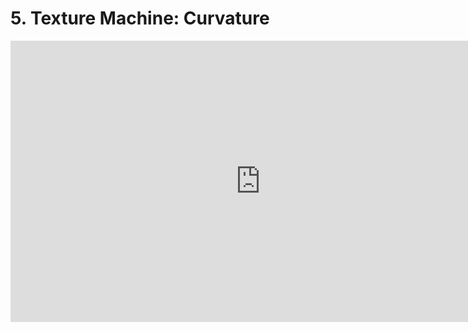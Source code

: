 # 5. Texture Machine: Curvature

<iframe width="800" height="450" src="https://www.youtube.com/embed/YU7Ab9G3V1E?rel=0" title="YouTube video player" frameborder="0" allow="accelerometer; autoplay; clipboard-write; encrypted-media; gyroscope; picture-in-picture" allowfullscreen=""></iframe>